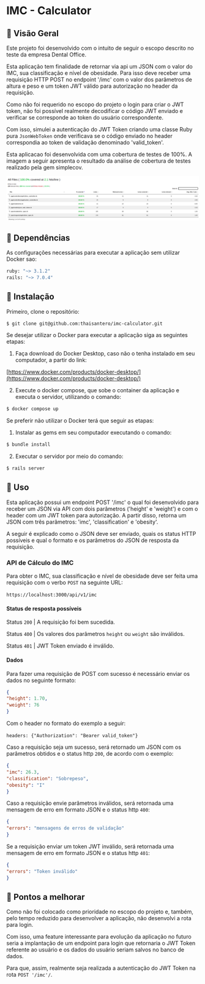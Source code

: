 # IMC - Calculator

## :eyes: Visão Geral

Este projeto foi desenvolvido com o intuito de seguir o escopo descrito no teste da
empresa Dental Office.

Esta aplicação tem finalidade de retornar via api um JSON com o valor do IMC, sua
classificação e nível de obesidade. Para isso deve receber uma requisição HTTP
POST no endpoint '/imc' com o valor dos parâmetros de altura e peso e um token
JWT válido para autorização no header da requisição.

Como não foi requerido no escopo do projeto o login para criar o JWT token, não
foi possível realmente decodificar o código JWT enviado e verificar se corresponde
ao token do usuário correspondente.

Com isso, simulei a autenticação do JWT Token criando uma classe Ruby pura
`JsonWebToken` onde verificava se o código enviado no header correspondia
ao token de validação denominado 'valid_token'.

Esta aplicacao foi desenvolvida com uma cobertura de testes de 100%. A imagem
a seguir apresenta o resultado da análise de cobertura de testes realizado pela
gem simplecov.

![alt text](https://github.com/thaisantero/imc-calculator/blob/main/coverage/result/Screenshot%20from%202023-01-20%2015-18-00.png)

## :dog: Dependências

As configurações necessárias para executar a aplicação sem utilizar Docker sao:

```sh
ruby: "~> 3.1.2"
rails: "~> 7.0.4"
```

## :whale: Instalação

Primeiro, clone o repositório:

```sh
$ git clone git@github.com:thaisantero/imc-calculator.git
```
Se desejar utilizar o Docker para executar a aplicação siga
as seguintes etapas:

1) Faça download do Docker Desktop, caso não o tenha instalado em seu computador,
a partir do link:

[https://www.docker.com/products/docker-desktop/](https://www.docker.com/products/docker-desktop/)

2) Execute o docker compose, que sobe o container da
aplicação e executa o servidor, utilizando o comando:

```sh
$ docker compose up
```

Se preferir não utilizar o Docker terá que seguir as etapas:

1) Instalar as gems em seu computador executando o comando:

```sh
$ bundle install
```

2) Executar o servidor por meio do comando:

```sh
$ rails server
```

## :robot: Uso

Esta aplicação possui um endpoint POST '/imc' o qual
foi desenvolvido para receber um JSON via API com
dois parâmetros ('height' e 'weight') e com o header
com um JWT token para autorização.
A partir disso, retorna um JSON com três parâmetros:
'imc', 'classification' e 'obesity'.

A seguir é explicado como o JSON deve ser enviado, quais os
status HTTP possíveis e qual o formato e os parâmetros do JSON 
de resposta da requisição.

### API de Cálculo do IMC

Para obter o IMC, sua classificação e nível de obesidade deve ser feita
uma requisição com o verbo `POST` na seguinte URL:

`https://localhost:3000/api/v1/imc`


#### Status de resposta possíveis

Status `200` | A requisição foi bem sucedida.

Status `400` | Os valores dos parâmetros `height` ou `weight` são inválidos.

Status `401` | JWT Token enviado é inválido.

#### Dados

Para fazer uma requisição de POST com sucesso é necessário enviar os dados no seguinte formato:

```json
{
"height": 1.70,
"weight": 76
}
```
Com o header no formato do exemplo a seguir:

`headers: {"Authorization": "Bearer valid_token"}`

Caso a requisição seja um sucesso, será retornado um JSON com os parâmetros obtidos
e o status http `200`, de acordo com o exemplo:

```json
{
"imc": 26.3,
"classification": "Sobrepeso",
"obesity": "I"
}
```

Caso a requisição envie parâmetros inválidos, será retornada uma mensagem de erro em formato JSON 
e o status http `400`:

```json
{
"errors": "mensagens de erros de validação"
}
```

Se a requisição enviar um token JWT inválido, será retornada uma mensagem de erro em formato JSON 
e o status http `401`:

```json
{
"errors": "Token inválido"
}
```

## :red_circle: Pontos a melhorar

Como não foi colocado como prioridade no escopo do projeto e, também,
pelo tempo reduzido para desenvolver a aplicação, não desenvolvi a rota
para login.

Com isso, uma feature interessante para evolução da aplicação no futuro
seria a implantação de um endpoint para login que retornaria o JWT Token
referente ao usuário e os dados do usuário seriam salvos no banco de dados.

Para que, assim, realmente seja realizada a autenticação do JWT Token
na rota `POST '/imc'/`.
